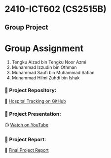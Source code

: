 # 2410-ICT602 (CS2515B)
## Group Project
# Group Assignment
1. Tengku Aizad bin Tengku Noor Azmi
2. Muhammad Izzudin bin Othman
3. Muhammad Saufi bin Muhammad Safian
4. Muhammad Hilmi Zuhdi bin Ishak

### 📂 Project Repository:
🔗 [Hospital Tracking on GitHub]()

### 🎥 Project Presentation:
📺 [Watch on YouTube]()

### 📄 Project Report:

📄 [Final Project Report](https://drive.google.com/drive/folders/1DLyllbjVRYIrmuq1DdJ_qK3xIUaGa6lX?usp=drive_link)
